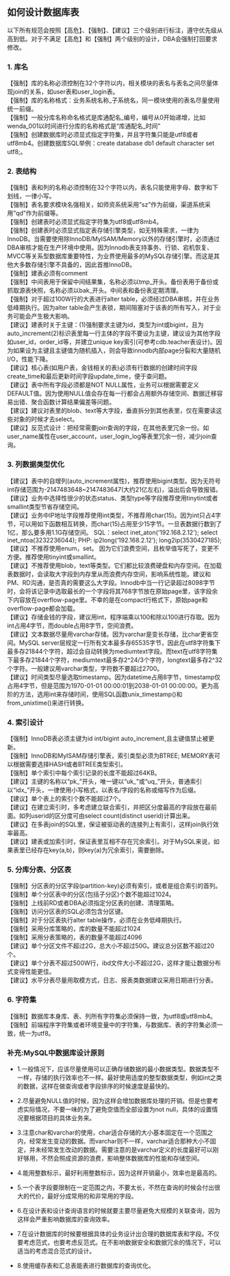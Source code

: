 ## 如何设计数据库表

以下所有规范会按照【高危】、【强制】、【建议】三个级别进行标注，遵守优先级从高到低。对于不满足【高危】和【强制】两个级别的设计，DBA会强制打回要求修改。

### 1. 库名

【强制】库的名称必须控制在32个字符以内，相关模块的表名与表名之间尽量体现join的关系，如user表和user_login表。<br>
【强制】库的名称格式：业务系统名称_子系统名，同一模块使用的表名尽量使用统一前缀。<br>
【强制】一般分库名称命名格式是库通配名_编号，编号从0开始递增，比如wenda_001以时间进行分库的名称格式是“库通配名_时间” <br>
【强制】创建数据库时必须显式指定字符集，并且字符集只能是utf8或者utf8mb4。创建数据库SQL举例：create database db1 default character set utf8;。

### 2. 表结构

【强制】表和列的名称必须控制在32个字符以内，表名只能使用字母、数字和下划线，一律小写。<br>
【强制】表名要求模块名强相关，如师资系统采用”sz”作为前缀，渠道系统采用”qd”作为前缀等。<br>
【强制】创建表时必须显式指定字符集为utf8或utf8mb4。<br>
【强制】创建表时必须显式指定表存储引擎类型，如无特殊需求，一律为InnoDB。当需要使用除InnoDB/MyISAM/Memory以外的存储引擎时，必须通过DBA审核才能在生产环境中使用。因为Innodb表支持事务、行锁、宕机恢复、MVCC等关系型数据库重要特性，为业界使用最多的MySQL存储引擎。而这是其他大多数存储引擎不具备的，因此首推InnoDB。<br>
【强制】建表必须有comment <br>
【强制】中间表用于保留中间结果集，名称必须以tmp_开头。备份表用于备份或抓取源表快照，名称必须以bak_开头。中间表和备份表定期清理。 <br>
【强制】对于超过100W行的大表进行alter table，必须经过DBA审核，并在业务低峰期执行。因为alter table会产生表锁，期间阻塞对于该表的所有写入，对于业务可能会产生极大影响。 <br>
【建议】建表时关于主键：(1)强制要求主键为id，类型为int或bigint，且为auto_increment(2)标识表里每一行主体的字段不要设为主键，建议设为其他字段如user_id，order_id等，并建立unique key索引(可参考cdb.teacher表设计)。因为如果设为主键且主键值为随机插入，则会导致innodb内部page分裂和大量随机I/O，性能下降。<br>
【建议】核心表(如用户表，金钱相关的表)必须有行数据的创建时间字段create_time和最后更新时间字段update_time，便于查问题。<br>
【建议】表中所有字段必须都是NOT NULL属性，业务可以根据需要定义DEFAULT值。因为使用NULL值会存在每一行都会占用额外存储空间、数据迁移容易出错、聚合函数计算结果偏差等问题。<br>
【建议】建议对表里的blob、text等大字段，垂直拆分到其他表里，仅在需要读这些对象的时候才去select。<br>
【建议】反范式设计：把经常需要join查询的字段，在其他表里冗余一份。如user_name属性在user_account，user_login_log等表里冗余一份，减少join查询。

### 3. 列数据类型优化

【建议】表中的自增列(auto_increment属性)，推荐使用bigint类型。因为无符号int存储范围为-2147483648~2147483647(大约21亿左右)，溢出后会导致报错。<br>
【建议】业务中选择性很少的状态status、类型type等字段推荐使用tinytint或者smallint类型节省存储空间。<br>
【建议】业务中IP地址字段推荐使用int类型，不推荐用char(15)。因为int只占4字节，可以用如下函数相互转换，而char(15)占用至少15字节。一旦表数据行数到了1亿，那么要多用1.1G存储空间。 SQL：select inet_aton('192.168.2.12'); select inet_ntoa(3232236044); PHP: ip2long(‘192.168.2.12’); long2ip(3530427185); <br>
【建议】不推荐使用enum，set。 因为它们浪费空间，且枚举值写死了，变更不方便。推荐使用tinyint或smallint。 <br>
【建议】不推荐使用blob，text等类型。它们都比较浪费硬盘和内存空间。在加载表数据时，会读取大字段到内存里从而浪费内存空间，影响系统性能。建议和PM、RD沟通，是否真的需要这么大字段。Innodb中当一行记录超过8098字节时，会将该记录中选取最长的一个字段将其768字节放在原始page里，该字段余下内容放在overflow-page里。不幸的是在compact行格式下，原始page和overflow-page都会加载。<br>
【建议】存储金钱的字段，建议用int，程序端乘以100和除以100进行存取。因为int占用4字节，而double占用8字节，空间浪费。<br>
【建议】文本数据尽量用varchar存储。因为varchar是变长存储，比char更省空间。MySQL server层规定一行所有文本最多存65535字节，因此在utf8字符集下最多存21844个字符，超过会自动转换为mediumtext字段。而text在utf8字符集下最多存21844个字符，mediumtext最多存2^24/3个字符，longtext最多存2^32个字符。一般建议用varchar类型，字符数不要超过2700。<br>
【建议】时间类型尽量选取timestamp。因为datetime占用8字节，timestamp仅占用4字节，但是范围为1970-01-01 00:00:01到2038-01-01 00:00:00。更为高阶的方法，选用int来存储时间，使用SQL函数unix_timestamp()和from_unixtime()来进行转换。

### 4. 索引设计

【强制】InnoDB表必须主键为id int/bigint auto_increment,且主键值禁止被更新。<br>
【强制】InnoDB和MyISAM存储引擎表，索引类型必须为BTREE; MEMORY表可以根据需要选择HASH或者BTREE类型索引。<br>
【强制】单个索引中每个索引记录的长度不能超过64KB。<br>
【建议】主键的名称以“pk_”开头，唯一键以“uk_”或“uq_”开头，普通索引以“idx_”开头，一律使用小写格式，以表名/字段的名称或缩写作为后缀。<br>
【建议】单个表上的索引个数不能超过7个。<br>
【建议】在建立索引时，多考虑建立联合索引，并把区分度最高的字段放在最前面。如列userid的区分度可由select count(distinct userid)计算出来。<br>
【建议】在多表join的SQL里，保证被驱动表的连接列上有索引，这样join执行效率最高。<br>
【建议】建表或加索引时，保证表里互相不存在冗余索引。对于MySQL来说，如果表里已经存在key(a,b)，则key(a)为冗余索引，需要删除。

### 5. 分库分表、分区表

【强制】分区表的分区字段(partition-key)必须有索引，或者是组合索引的首列。<br>
【强制】单个分区表中的分区(包括子分区)个数不能超过1024。<br>
【强制】上线前RD或者DBA必须指定分区表的创建、清理策略。<br>
【强制】访问分区表的SQL必须包含分区键。<br>
【强制】对于分区表执行alter table操作，必须在业务低峰期执行。<br>
【强制】采用分库策略的，库的数量不能超过1024 <br>
【强制】采用分表策略的，表的数量不能超过4096 <br>
【建议】单个分区文件不超过2G，总大小不超过50G。建议总分区数不超过20个。 <br>
【建议】单个分表不超过500W行，ibd文件大小不超过2G，这样才能让数据分布式变得性能更佳。<br>
【建议】水平分表尽量用取模方式，日志、报表类数据建议采用日期进行分表。

### 6. 字符集

【强制】数据库本身库、表、列所有字符集必须保持一致，为utf8或utf8mb4。<br>
【强制】前端程序字符集或者环境变量中的字符集，与数据库、表的字符集必须一致，统一为utf8。

### 补充:MySQL中数据库设计原则

- 1.一般情况下，应该尽量使用可以正确存储数据的最小数据类型。数据类型不一样，存储的执行效率也不一样。最好使用适度的整型数据类型，例如int之类的数据，这样在做查询或者字段排序的时候速度是最快的。

- 2.尽量避免NULL值的时候，因为这样会增加数据库处理的开销。但是也要考虑实际情况，不要一味的为了避免空值而全部设置为not null，具体的设置情况要根据项目的具体业务来。

- 3.注意char和varchar的使用，char适合存储的大小基本固定在一个范围之内，经常发生变动的数据。而varchar则不一样，varchar适合那种大小不固定，并未经常发生改动的数据。需要注意的是varchar定义的长度最好可以刚好够用，不然会照成资源的浪费，影响整体数据库的性能和存储空间。

- 4.能用整数标示，最好利用整数标示，因为这样开销最小，效率也是最高的。

- 5.一个表字段要限制在一定范围之内，不要太长，不然在查询的时候会付出很大的代价，最好分成常用的和非常用的字段。

- 6.在设计表和设计查询语言的时候就要主要尽量避免大规模的关联查询，因为这样会严重影响数据库的查询效率。

- 7.在设计数据库的时候要根据具体的业务设计出合理的数据库表和字段。不仅要考虑范式，也要考虑反范式。在不影响数据安全和数据冗余的情况下，可以适当的考虑混合范式的设计。

- 8.使用缓存表和汇总表能表进行数据库的查询优化。

